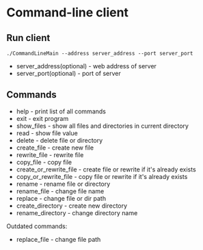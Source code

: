 # Command-line client
## Run client
```
./CommandLineMain --address server_address --port server_port
```

* server_address(optional) - web address of server
* server_port(optional) - port of server

## Commands

* help - print list of all commands
* exit - exit program
* show_files - show all files and directories in current directory
* read - show file value
* delete - delete file or directory
* create_file - create new file
* rewrite_file - rewrite file
* copy_file - copy file
* create_or_rewrite_file - create file or rewrite if it's already exists
* copy_or_rewrite_file - copy file or rewrite if it's already exists
* rename - rename file or directory
* rename_file - change file name
* replace - change file or dir path
* create_directory - create new directory
* rename_directory - change directory name

Outdated commands:
* replace_file - change file path
